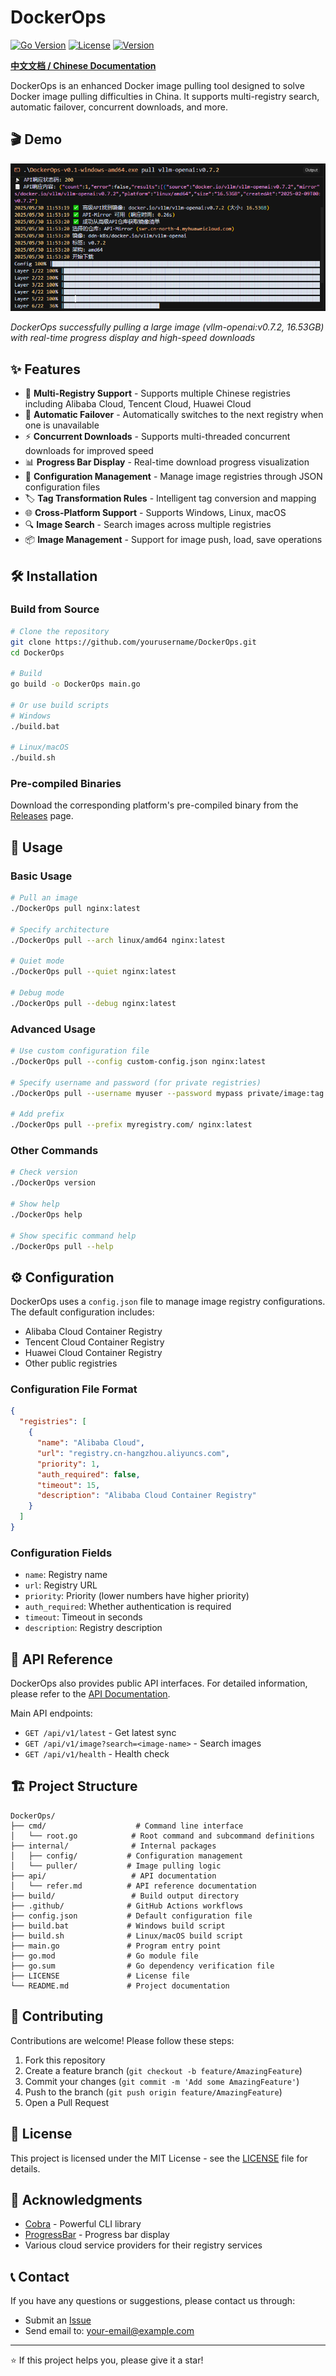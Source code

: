 # DockerOps

[![Go Version](https://img.shields.io/badge/Go-1.24+-blue.svg)](https://golang.org)
[![License](https://img.shields.io/badge/License-MIT-green.svg)](LICENSE)
[![Version](https://img.shields.io/badge/Version-v2.0.0-orange.svg)](https://github.com/yourusername/DockerOps/releases)

**[中文文档 / Chinese Documentation](README_CN.md)**

DockerOps is an enhanced Docker image pulling tool designed to solve Docker image pulling difficulties in China. It supports multi-registry search, automatic failover, concurrent downloads, and more.

## 🎬 Demo

![DockerOps Demo](test-speed.png)

*DockerOps successfully pulling a large image (vllm-openai:v0.7.2, 16.53GB) with real-time progress display and high-speed downloads*

## ✨ Features

- 🚀 **Multi-Registry Support** - Supports multiple Chinese registries including Alibaba Cloud, Tencent Cloud, Huawei Cloud
- 🔄 **Automatic Failover** - Automatically switches to the next registry when one is unavailable
- ⚡ **Concurrent Downloads** - Supports multi-threaded concurrent downloads for improved speed
- 📊 **Progress Bar Display** - Real-time download progress visualization
- 🔧 **Configuration Management** - Manage image registries through JSON configuration files
- 🏷️ **Tag Transformation Rules** - Intelligent tag conversion and mapping
- 🌐 **Cross-Platform Support** - Supports Windows, Linux, macOS
- 🔍 **Image Search** - Search images across multiple registries
- 📦 **Image Management** - Support for image push, load, save operations

## 🛠️ Installation

### Build from Source

```bash
# Clone the repository
git clone https://github.com/yourusername/DockerOps.git
cd DockerOps

# Build
go build -o DockerOps main.go

# Or use build scripts
# Windows
./build.bat

# Linux/macOS
./build.sh
```

### Pre-compiled Binaries

Download the corresponding platform's pre-compiled binary from the [Releases](https://github.com/yourusername/DockerOps/releases) page.

## 📖 Usage

### Basic Usage

```bash
# Pull an image
./DockerOps pull nginx:latest

# Specify architecture
./DockerOps pull --arch linux/amd64 nginx:latest

# Quiet mode
./DockerOps pull --quiet nginx:latest

# Debug mode
./DockerOps pull --debug nginx:latest
```

### Advanced Usage

```bash
# Use custom configuration file
./DockerOps pull --config custom-config.json nginx:latest

# Specify username and password (for private registries)
./DockerOps pull --username myuser --password mypass private/image:tag

# Add prefix
./DockerOps pull --prefix myregistry.com/ nginx:latest
```

### Other Commands

```bash
# Check version
./DockerOps version

# Show help
./DockerOps help

# Show specific command help
./DockerOps pull --help
```

## ⚙️ Configuration

DockerOps uses a `config.json` file to manage image registry configurations. The default configuration includes:

- Alibaba Cloud Container Registry
- Tencent Cloud Container Registry
- Huawei Cloud Container Registry
- Other public registries

### Configuration File Format

```json
{
  "registries": [
    {
      "name": "Alibaba Cloud",
      "url": "registry.cn-hangzhou.aliyuncs.com",
      "priority": 1,
      "auth_required": false,
      "timeout": 15,
      "description": "Alibaba Cloud Container Registry"
    }
  ]
}
```

### Configuration Fields

- `name`: Registry name
- `url`: Registry URL
- `priority`: Priority (lower numbers have higher priority)
- `auth_required`: Whether authentication is required
- `timeout`: Timeout in seconds
- `description`: Registry description

## 🔌 API Reference

DockerOps also provides public API interfaces. For detailed information, please refer to the [API Documentation](api/refer.md).

Main API endpoints:

- `GET /api/v1/latest` - Get latest sync
- `GET /api/v1/image?search=<image-name>` - Search images
- `GET /api/v1/health` - Health check

## 🏗️ Project Structure

```
DockerOps/
├── cmd/                    # Command line interface
│   └── root.go            # Root command and subcommand definitions
├── internal/              # Internal packages
│   ├── config/           # Configuration management
│   └── puller/           # Image pulling logic
├── api/                   # API documentation
│   └── refer.md          # API reference documentation
├── build/                 # Build output directory
├── .github/              # GitHub Actions workflows
├── config.json           # Default configuration file
├── build.bat             # Windows build script
├── build.sh              # Linux/macOS build script
├── main.go               # Program entry point
├── go.mod                # Go module file
├── go.sum                # Go dependency verification file
├── LICENSE               # License file
└── README.md             # Project documentation
```

## 🤝 Contributing

Contributions are welcome! Please follow these steps:

1. Fork this repository
2. Create a feature branch (`git checkout -b feature/AmazingFeature`)
3. Commit your changes (`git commit -m 'Add some AmazingFeature'`)
4. Push to the branch (`git push origin feature/AmazingFeature`)
5. Open a Pull Request

## 📝 License

This project is licensed under the MIT License - see the [LICENSE](LICENSE) file for details.

## 🙏 Acknowledgments

- [Cobra](https://github.com/spf13/cobra) - Powerful CLI library
- [ProgressBar](https://github.com/schollz/progressbar) - Progress bar display
- Various cloud service providers for their registry services

## 📞 Contact

If you have any questions or suggestions, please contact us through:

- Submit an [Issue](https://github.com/yourusername/DockerOps/issues)
- Send email to: your-email@example.com

---

⭐ If this project helps you, please give it a star! 